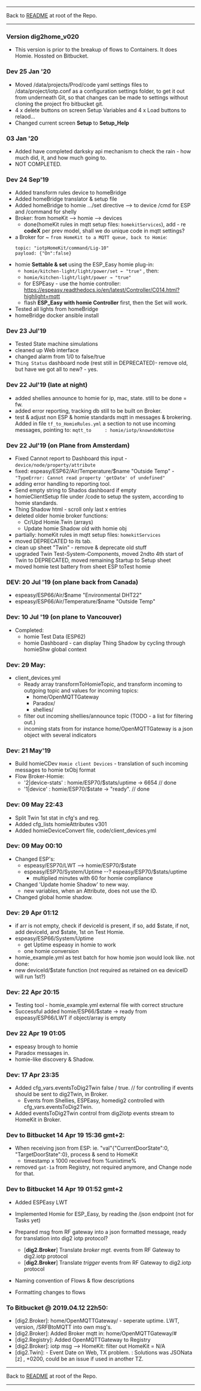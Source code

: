 * * *
Back to [README](../README.md) at root of the Repo. 
* * *
 
### Version dig2home_v020
- This version is prior to the breakup of flows to Containers. It does Homie. Hossted on Bitbucket.

### Dev 25 Jan '20
- Moved /data/projects/Prod/code yaml settings files to /data/project/iotp.conf as a configuration settings folder, to get it out from underneath Git, so that changes can be made to settings without cloning the project fro bitbucket git.
- 4 x delete buttons on screen Setup Variables and 4 x Load buttons to relaod...
- Changed current screen **Setup** to **Setup_Help**

### 03 Jan '20
- Added have completed darksky api mechanism to check the rain - how much did, it, and how much going to.
- NOT COMPLETED.

### Dev 24 Sep'19
- Added transform rules device to homeBridge
- Added homeBridge translator & setup file
- Added homeBridge to homie .../set directive --> to device /cmd for ESP and /command for shelly
- Broker: from homeKit --> homie --> devices
    - done(homeKit rules in mqtt setup files: `homekitServices`), add - re **codeX** per prev model, shall we do unique code in mqtt settings?  
- a Broker for ~ `from HomeKit to a MQTT queue, back to Homie`:
    ```
    topic: "iotpHomeKit/command/Lig-10"
    payload: {"On":false}
    ```
- homie **Settable & set** using the ESP_Easy homie plug-in:
    - `homie/kitchen-light/light/power/set ← "true"` , then:
    - `homie/kitchen-light/light/power → "true"`
    - for ESPEasy - use the homie controller: https://espeasy.readthedocs.io/en/latest/Controller/C014.html?highlight=mqtt
    - flash **ESP_Easy with homie Controller** first, then the Set will work.
- Tested all lights from homeBridge
- homeBridge docker ansible install

### Dev 23 Jul'19
- Tested State machine simulations
- cleaned up Web interface
- changed alarm from 1/0 to false/true
- `Thing Status` dashboard node (rest still in DEPRECATED)- remove old, but have we got all to new? - yes.

### Dev 22 Jul'19 (late at night)
- added shellies announce to homie for ip, mac, state. still to be done = fw.
- added error reporting, tracking db still to be built on Broker.
- test & adjust non ESP & homie standards mqtt in messages & brokering. Added in file `tf_to_HomieRules.yml` a section to not use incoming messages, pointing to:
`mqtt_to     : homie/iotp/knowndoNotUse`

### Dev 22 Jul'19 (on Plane from Amsterdam)
- Fixed Cannot report to Dashboard this input - `device/node/property/attribute`   
- fixed: espeasy/ESP62/Air/Temperature/$name "Outside Temp" - `"TypeError: Cannot read property 'getDate' of undefined"`   
- adding error handling to reporting tool.
- Send empty string to Shados dashboard if empty
- homieClientSetup file under /code to setup the system, according to homie standards.
- Thing Shadow html - scroll only last x entries  
- deleted older homie broker functions:   
    - Cr/Upd Homie.Twin (arrays)   
    - Update homie Shadow old with homie obj   
- partially: homeKit rules in mqtt setup files: `homekitServices`
- moved DEPRECATED to its tab.
- clean up sheet "Twin" - remove & deprecate old stuff
- upgraded Twin Test-System-Components, moved 2ndto 4th start of Twin to DEPRECATED, moved remaining Startup to Setup sheet
- moved homie test battery from sheet ESP toTest homie

### DEV: 20 Jul '19 (on plane back from Canada)
- espeasy/ESP66/Air/$name "Environmental DHT22"
- espeasy/ESP66/Air/Temperature/$name "Outside Temp"


### Dev: 10 Jul '19 (on plane to Vancouver)
- Completed:
  - homie Test Data (ESP62)
  - homie Dashboard - can display Thing Shadow by cycling through homieShw global context

### Dev: 29 May:
- client_devices.yml
  - Ready array transformToHomieTopic, and transform incoming to outgoing topic and values for incoming topics:
    - home/OpenMQTTGateway
    - Paradox/
    - shellies/
  - filter out incoming shellies/announce topic (TODO - a list for filtering out.)
  - incoming stats from for instance home/OpenMQTTGateway is a json object with several indicators

### Dev: 21 May'19
- Build homieCDev `Homie client Devices` - translation of such incoming messages to homie txObj format
- Flow Broker-Homie:
    - '2|device-stats'    : homie/ESP70/$stats/uptime -> 6654             // done
    - '1|device'          : homie/ESP70/$state -> "ready".                // done

### Dev: 09 May 22:43
- Split Twin 1st stat in cfg's and reg.
- Added cfg_lists homieAttributes v301
- Added homieDeviceConvert file, code/client_devices.yml

### Dev: 09 May 00:10
- Changed ESP's:
    - espeasy/ESP70/LWT --> homie/ESP70/$state
    - espeasy/ESP70/System/Uptime --? espeasy/ESP70/$stats/uptime
        - multiplied minutes with 60 for homie compliance
- Changed 'Update homie Shadow' to new way.
    - new variables, when an Attribute, does not use the ID.  
- Changed global homie shadow.

### Dev: 29 Apr 01:12
- if arr is not empty, check if deviceId is present, if so, add $state, if not, add deviceId, and $state, 1st on Test Homie.
- espeasy/ESP66/System/Uptime
    - get Uptime espeasy in homie to work
    - one homie conversion
- homie_example.yml as test batch for how homie json would look like.
not done:
- new deviceId/$state function (not required as retained on ea deviceID will run 1st?)

### Dev: 22 Apr 20:15
- Testing tool - homie_example.yml external file with correct structure
- Successful added homie/ESP66/$state -> ready from espeasy/ESP66/LWT if object/array is empty

### Dev 22 Apr 19 01:05
- espeasy brough to homie
- Paradox messages in.
- homie-like discovery & Shadow.

### Dev: 17 Apr 23:35
- Added cfg_vars.eventsToDig2Twin false / true. // for controlling if events should be sent to dig2Twin, in Broker.
    - Events from Shellies, ESPEasy, homedig2 controlled with cfg_vars.eventsToDig2Twin.
- Added eventsToDig2Twin control from dig2Iotp events stream to HomeKit in Broker.

### Dev to Bitbucket 14 Apr 19 15:36 gmt+2:
- When receiving json from ESP: ie. "val"{"CurrentDoorState":0, "TargetDoorState":0}, process & send to HomeKit
  - timestamp x 1000 received from %unixtime%
- removed `gat-1a` from Registry, not required anymore, and Change node for that.

### Dev to Bitbucket 14 Apr 19 01:52 gmt+2
- Added ESPEasy LWT
- Implemented Homie for ESP_Easy, by reading the /json endpoint (not for Tasks yet)
- Prepared msg from RF gateway into a json formatted message, ready for translation into dig2 iotp protocol?
  - [**dig2.Broker**] Translate _broker mgt._ events from RF Gateway to dig2.iotp protocol  
  - [**dig2.Broker**] Translate _trigger_ events from RF Gateway to dig2.iotp protocol

- Naming convention of Flows & flow descriptions
- Formatting changes to flows

### To Bitbucket @ 2019.04.12 22h50:

- [dig2.Broker]: home/OpenMQTTGateway/ - seperate uptime. LWT, version, /SRFBtoMQTT into own msg's.
- [dig2.Broker]: Added Broker mqtt in: home/OpenMQTTGateway/#
- [dig2.Registry]: Added OpenMQTTGateway to Registry
- [dig2.Broker]: iotp msg --> HomeKit: filter out HomeKit = N/A
- [dig2.Twin]: - Event Date on Web, TX problem. : Solutions was JSONata [z] , +0200, could be an issue if used in another TZ.

* * *
Back to [README](../README.md) at root of the Repo. 
* * *
 